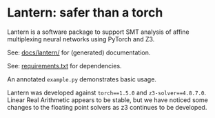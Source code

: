 # Lantern: safer than a torch

Lantern is a software package to support SMT analysis of affine
multiplexing neural networks using PyTorch and Z3.

See: [docs/lantern/](docs/lantern/index.html) for (generated) documentation.

See: [requirements.txt](requirements.txt) for dependencies.

An annotated `example.py` demonstrates basic usage.

Lantern was developed against `torch==1.5.0` and `z3-solver==4.8.7.0`.
Linear Real Arithmetic appears to be stable, but we have noticed some changes
to the floating point solvers as z3 continues to be developed.
